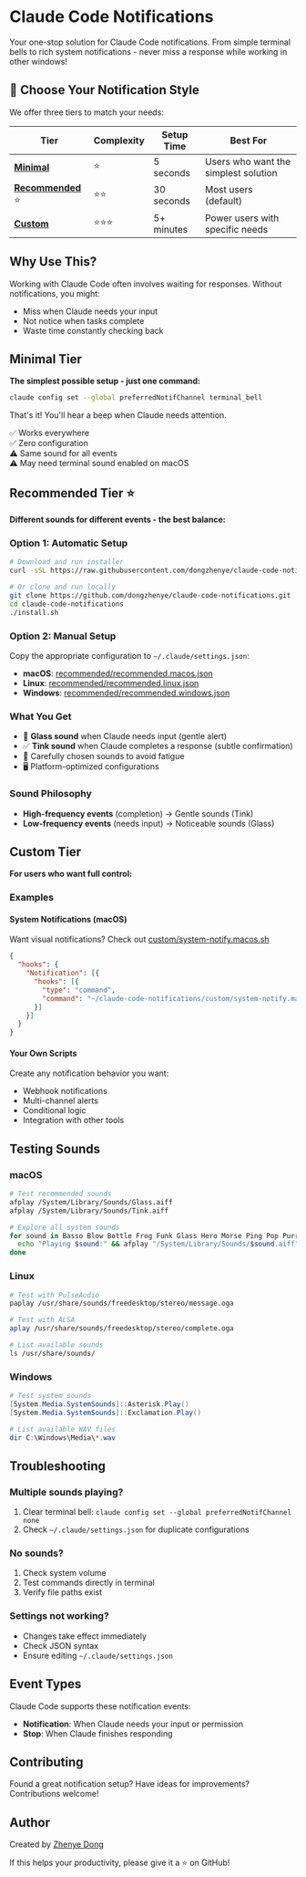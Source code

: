 # Claude Code Notifications

Your one-stop solution for Claude Code notifications. From simple terminal bells to rich system notifications - never miss a response while working in other windows!

## 🎯 Choose Your Notification Style

We offer three tiers to match your needs:

| Tier | Complexity | Setup Time | Best For |
|------|------------|------------|----------|
| **[Minimal](#minimal-tier)** | ⭐ | 5 seconds | Users who want the simplest solution |
| **[Recommended](#recommended-tier)** ⭐ | ⭐⭐ | 30 seconds | Most users (default) |
| **[Custom](#custom-tier)** | ⭐⭐⭐ | 5+ minutes | Power users with specific needs |

## Why Use This?

Working with Claude Code often involves waiting for responses. Without notifications, you might:
- Miss when Claude needs your input
- Not notice when tasks complete
- Waste time constantly checking back

## Minimal Tier

**The simplest possible setup - just one command:**

```bash
claude config set --global preferredNotifChannel terminal_bell
```

That's it! You'll hear a beep when Claude needs attention.

✅ Works everywhere  
✅ Zero configuration  
⚠️ Same sound for all events  
⚠️ May need terminal sound enabled on macOS  

## Recommended Tier ⭐

**Different sounds for different events - the best balance:**

### Option 1: Automatic Setup
```bash
# Download and run installer
curl -sSL https://raw.githubusercontent.com/dongzhenye/claude-code-notifications/main/install.sh | bash

# Or clone and run locally
git clone https://github.com/dongzhenye/claude-code-notifications.git
cd claude-code-notifications
./install.sh
```

### Option 2: Manual Setup
Copy the appropriate configuration to `~/.claude/settings.json`:

- **macOS**: [recommended/recommended.macos.json](recommended/recommended.macos.json)
- **Linux**: [recommended/recommended.linux.json](recommended/recommended.linux.json)  
- **Windows**: [recommended/recommended.windows.json](recommended/recommended.windows.json)

### What You Get
- 🔔 **Glass sound** when Claude needs input (gentle alert)
- ✅ **Tink sound** when Claude completes a response (subtle confirmation)
- 🎯 Carefully chosen sounds to avoid fatigue
- 🖥️ Platform-optimized configurations

### Sound Philosophy
- **High-frequency events** (completion) → Gentle sounds (Tink)
- **Low-frequency events** (needs input) → Noticeable sounds (Glass)

## Custom Tier

**For users who want full control:**

### Examples

#### System Notifications (macOS)
Want visual notifications? Check out [custom/system-notify.macos.sh](custom/system-notify.macos.sh)

```json
{
  "hooks": {
    "Notification": [{
      "hooks": [{
        "type": "command",
        "command": "~/claude-code-notifications/custom/system-notify.macos.sh notification"
      }]
    }]
  }
}
```

#### Your Own Scripts
Create any notification behavior you want:
- Webhook notifications
- Multi-channel alerts
- Conditional logic
- Integration with other tools

## Testing Sounds

### macOS
```bash
# Test recommended sounds
afplay /System/Library/Sounds/Glass.aiff
afplay /System/Library/Sounds/Tink.aiff

# Explore all system sounds
for sound in Basso Blow Bottle Frog Funk Glass Hero Morse Ping Pop Purr Sosumi Submarine Tink; do 
  echo "Playing $sound:" && afplay "/System/Library/Sounds/$sound.aiff" && sleep 1
done
```

### Linux
```bash
# Test with PulseAudio
paplay /usr/share/sounds/freedesktop/stereo/message.oga

# Test with ALSA
aplay /usr/share/sounds/freedesktop/stereo/complete.oga

# List available sounds
ls /usr/share/sounds/
```

### Windows
```powershell
# Test system sounds
[System.Media.SystemSounds]::Asterisk.Play()
[System.Media.SystemSounds]::Exclamation.Play()

# List available WAV files
dir C:\Windows\Media\*.wav
```

## Troubleshooting

### Multiple sounds playing?
1. Clear terminal bell: `claude config set --global preferredNotifChannel none`
2. Check `~/.claude/settings.json` for duplicate configurations

### No sounds?
1. Check system volume
2. Test commands directly in terminal
3. Verify file paths exist

### Settings not working?
- Changes take effect immediately
- Check JSON syntax
- Ensure editing `~/.claude/settings.json`

## Event Types

Claude Code supports these notification events:

- **Notification**: When Claude needs your input or permission
- **Stop**: When Claude finishes responding

## Contributing

Found a great notification setup? Have ideas for improvements? Contributions welcome!

## Author

Created by [Zhenye Dong](https://github.com/dongzhenye)

If this helps your productivity, please give it a ⭐ on GitHub!